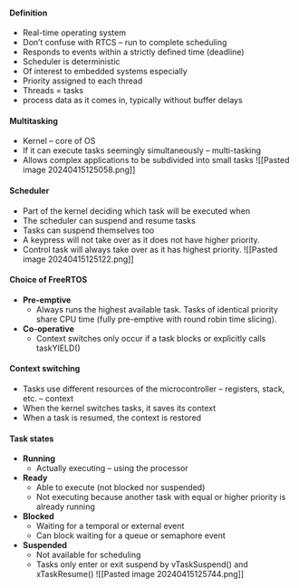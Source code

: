 #### Definition
* Real-time operating system
* Don’t confuse with RTCS – run to complete scheduling
* Responds to events within a strictly defined time (deadline)
* Scheduler is deterministic
* Of interest to embedded systems especially
* Priority assigned to each thread
* Threads = tasks
* process data as it comes in, typically without buffer delays

#### Multitasking
* Kernel – core of OS
* If it can execute tasks seemingly simultaneously – multi-tasking
* Allows complex applications to be subdivided into small tasks
![[Pasted image 20240415125058.png]]

#### Scheduler
* Part of the kernel deciding which task will be executed when
* The scheduler can suspend and resume tasks
* Tasks can suspend themselves too
* A keypress will not take over as it does not have higher priority.
* Control task will always take over as it has highest priority.
![[Pasted image 20240415125122.png]]

#### Choice of FreeRTOS
* **Pre-emptive**
	* Always runs the highest available task. Tasks of identical priority share CPU time (fully pre-emptive with round robin time slicing).
* **Co-operative**
	* Context switches only occur if a task blocks or explicitly calls taskYIELD()

#### Context switching
* Tasks use different resources of the microcontroller – registers, stack, etc. – context 
* When the kernel switches tasks, it saves its context
* When a task is resumed, the context is restored


#### Task states
* **Running**
	* Actually executing – using the processor
* **Ready**
	* Able to execute (not blocked nor suspended)
	* Not executing because another task with equal or higher priority is already running
* **Blocked**
	* Waiting for a temporal or external event
	* Can block waiting for a queue or semaphore event
* **Suspended**
	* Not available for scheduling
	* Tasks only enter or exit suspend by vTaskSuspend() and xTaskResume()
![[Pasted image 20240415125744.png]]
